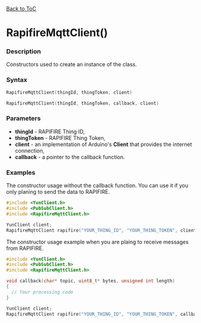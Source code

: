 [Back to ToC](library.md)

# RapifireMqttClient()

### Description

Constructors used to create an instance of the class.

### Syntax

```c++
RapifireMqttClient(thingId, thingToken, client)
```

```c++
RapifireMqttClient(thingId, thingToken, callback, client)
```

### Parameters

* __thingId__ - RAPIFIRE Thing ID,
* __thingToken__ - RAPIFIRE Thing Token,
* __client__ - an implementation of Arduino's __Client__ that provides the internet connection,
* __callback__ - a pointer to the callback function.

### Examples

The constructor usage without the callback function. You can use it if you only planing to send the data to RAPIFIRE.

```c++
#include <YunClient.h>
#include <PubSubClient.h>
#include <RapifireMqttClient.h>

YunClient client;
RapifireMqttClient rapifire("YOUR_THING_ID", "YOUR_THING_TOKEN", client);
```

The constructor usage example when you are plaing to receive messages from RAPIFIRE.

```c++
#include <YunClient.h>
#include <PubSubClient.h>
#include <RapifireMqttClient.h>

void callback(char* topic, uint8_t* bytes, unsigned int length)
{
  // Your processing code
}

YunClient client;
RapifireMqttClient rapifire("YOUR_THING_ID", "YOUR_THING_TOKEN", callback, client);
```